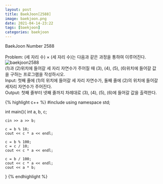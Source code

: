 ```yaml
---
layout: post
title: BaekJoon[2588]
image: baekjoon.png
date: 2021-04-14-23:22
tags: [baekjoon]
categories: baekjoon
---
```


BaekJoon Number 2588<br><br>
Problem: (세 자리 수) × (세 자리 수)는 다음과 같은 과정을 통하여 이루어진다.<br>
![baekjoon2588](./img/baekjoon2588.png)
<br>
		 (1)과 (2)위치에 들어갈 세 자리 자연수가 주어질 때 (3), (4), (5), (6)위치에 들어갈 값을 구하는 프로그램을 작성하시오.<br>
Input: 첫째 줄에 (1)의 위치에 들어갈 세 자리 자연수가, 둘째 줄에 (2)의 위치에 들어갈 세자리 자연수가 주어진다.<br>
Output: 첫째 줄부터 넷째 줄까지 차례대로 (3), (4), (5), (6)에 들어갈 값을 출력한다.

{% highlight c++ %}
#include <iostream>
using namespace std;

int main(){
	int a, b, c;

	cin >> a >> b;

	c = b % 10;	
	cout << c * a << endl;

	c = b % 100;
	c = c / 10;	
	cout << c * a << endl;

	c = b / 100;
	cout << c * a << endl;
	cout << a * b;
	
}
{% endhighlight %}